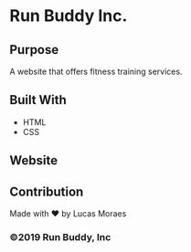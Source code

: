 # Run Buddy Inc.

## Purpose
A website that offers fitness training services.

## Built With
* HTML
* CSS

## Website


## Contribution
Made with ❤️ by Lucas Moraes

### ©️2019 Run Buddy, Inc 

